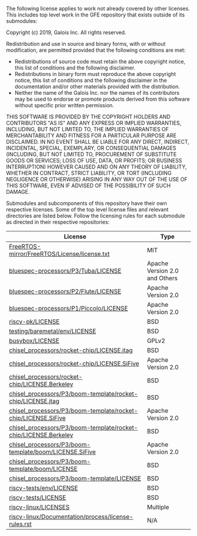 The following license applies to work not already covered by other licenses. This includes top level work in the GFE repository that exists outside of its submodules:

Copyright (c) 2019, Galois Inc.
All rights reserved.

Redistribution and use in source and binary forms, with or without
modification, are permitted provided that the following conditions are met:

*  Redistributions of source code must retain the above copyright
      notice, this list of conditions and the following disclaimer.
*  Redistributions in binary form must reproduce the above copyright
      notice, this list of conditions and the following disclaimer in the
      documentation and/or other materials provided with the distribution.
*  Neither the name of the Galois Inc. nor the
      names of its contributors may be used to endorse or promote products
      derived from this software without specific prior written permission.

THIS SOFTWARE IS PROVIDED BY THE COPYRIGHT HOLDERS AND CONTRIBUTORS "AS IS" AND
ANY EXPRESS OR IMPLIED WARRANTIES, INCLUDING, BUT NOT LIMITED TO, THE IMPLIED
WARRANTIES OF MERCHANTABILITY AND FITNESS FOR A PARTICULAR PURPOSE ARE
DISCLAIMED. IN NO EVENT SHALL <COPYRIGHT HOLDER> BE LIABLE FOR ANY
DIRECT, INDIRECT, INCIDENTAL, SPECIAL, EXEMPLARY, OR CONSEQUENTIAL DAMAGES
(INCLUDING, BUT NOT LIMITED TO, PROCUREMENT OF SUBSTITUTE GOODS OR SERVICES;
LOSS OF USE, DATA, OR PROFITS; OR BUSINESS INTERRUPTION) HOWEVER CAUSED AND
ON ANY THEORY OF LIABILITY, WHETHER IN CONTRACT, STRICT LIABILITY, OR TORT
(INCLUDING NEGLIGENCE OR OTHERWISE) ARISING IN ANY WAY OUT OF THE USE OF THIS
SOFTWARE, EVEN IF ADVISED OF THE POSSIBILITY OF SUCH DAMAGE.

Submodules and subcomponents of this repository have their own respective licenses. Some of the top level license files and relevant directories are listed below. Follow the licensing rules for each submodule as directed in their respective repositories:

| License | Type |
| ------- | ---- |
| [FreeRTOS-mirror/FreeRTOS/License/license.txt](https://gitlab-ext.galois.com/ssith/FreeRTOS-mirror/blob/master/FreeRTOS/License/license.txt) | MIT |
| [bluespec-processors/P3/Tuba/LICENSE](https://github.com/bluespec/Toooba/blob/master/LICENSE) | Apache Version 2.0 and Others |
| [bluespec-processors/P2/Flute/LICENSE](https://github.com/bluespec/Flute/blob/master/LICENSE) | Apache Version 2.0 |
| [bluespec-processors/P1/Piccolo/LICENSE](https://github.com/bluespec/Piccolo/blob/master/LICENSE) | Apache Version 2.0 |
| [riscv-pk/LICENSE](https://gitlab-ext.galois.com/ssith/riscv-pk/blob/master/LICENSE) | BSD |
| [testing/baremetal/env/LICENSE](https://gitlab-ext.galois.com/ssith/gfe/blob/master/testing/baremetal/env/LICENSE) | BSD |
| [busybox/LICENSE](https://github.com/mirror/busybox/blob/master/LICENSE) | GPLv2 |
| [chisel_processors/rocket-chip/LICENSE.jtag](https://gitlab-ext.galois.com/ssith/rocket-chip/blob/ssith-p1/LICENSE.jtag) | BSD |
| [chisel_processors/rocket-chip/LICENSE.SiFive](https://gitlab-ext.galois.com/ssith/rocket-chip/blob/ssith-p1/LICENSE.SiFive) | Apache Version 2.0 |
| [chisel_processors/rocket-chip/LICENSE.Berkeley](https://gitlab-ext.galois.com/ssith/rocket-chip/blob/ssith-p1/LICENSE.Berkeley) | BSD |
| [chisel_processors/P3/boom-template/rocket-chip/LICENSE.jtag](https://github.com/chipsalliance/rocket-chip/blob/master/LICENSE.jtag) | BSD |
| [chisel_processors/P3/boom-template/rocket-chip/LICENSE.SiFive](https://github.com/chipsalliance/rocket-chip/blob/master/LICENSE.SiFive) | Apache Version 2.0 |
| [chisel_processors/P3/boom-template/rocket-chip/LICENSE.Berkeley](https://github.com/chipsalliance/rocket-chip/blob/master/LICENSE.Berkeley) | BSD |
| [chisel_processors/P3/boom-template/boom/LICENSE.SiFive](https://gitlab-ext.galois.com/ssith/riscv-boom/blob/master/LICENSE.SiFive) | Apache Version 2.0 |
| [chisel_processors/P3/boom-template/boom/LICENSE](https://gitlab-ext.galois.com/ssith/riscv-boom/blob/master/LICENSE) | BSD |
| [chisel_processors/P3/boom-template/LICENSE](https://gitlab-ext.galois.com/ssith/boom-template/blob/master/LICENSE) | BSD |
| [riscv-tests/env/LICENSE](https://github.com/riscv/riscv-test-env/blob/master/LICENSE) | BSD |
| [riscv-tests/LICENSE](https://gitlab-ext.galois.com/ssith/riscv-tests/blob/master/LICENSE) | BSD |
| [riscv-linux/LICENSES](https://gitlab-ext.galois.com/ssith/riscv-linux/tree/riscv-linux-4.20/LICENSES) | Multiple |
| [riscv-linux/Documentation/process/license-rules.rst](https://gitlab-ext.galois.com/ssith/riscv-linux/blob/riscv-linux-4.20/Documentation/process/license-rules.rst) | N/A |



